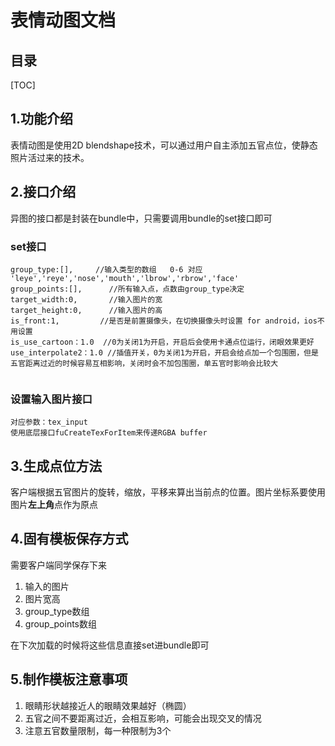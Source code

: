 # 表情动图文档

## 目录

[TOC]



## 1.功能介绍

表情动图是使用2D blendshape技术，可以通过用户自主添加五官点位，使静态照片活过来的技术。

## 2.接口介绍

异图的接口都是封装在bundle中，只需要调用bundle的set接口即可

### set接口

```
group_type:[],     //输入类型的数组   0-6 对应             		'leye','reye','nose','mouth','lbrow','rbrow','face'
group_points:[],	  //所有输入点，点数由group_type决定
target_width:0,	      //输入图片的宽
target_height:0,	  //输入图片的高
is_front:1,			//是否是前置摄像头，在切换摄像头时设置 for android，ios不用设置
is_use_cartoon：1.0  //0为关闭1为开启，开启后会使用卡通点位运行，闭眼效果更好
use_interpolate2：1.0 //插值开关，0为关闭1为开启，开启会给点加一个包围圈，但是五官距离过近的时候容易互相影响，关闭时会不加包围圈，单五官时影响会比较大


```

### 设置输入图片接口

```
对应参数：tex_input
使用底层接口fuCreateTexForItem来传递RGBA buffer
```



## 3.生成点位方法

客户端根据五官图片的旋转，缩放，平移来算出当前点的位置。图片坐标系要使用图片**左上角**点作为原点

## 4.固有模板保存方式

需要客户端同学保存下来

1. 输入的图片
2. 图片宽高
3. group_type数组
4. group_points数组

在下次加载的时候将这些信息直接set进bundle即可

## 5.制作模板注意事项

1. 眼睛形状越接近人的眼睛效果越好（椭圆）
2. 五官之间不要距离过近，会相互影响，可能会出现交叉的情况
3. 注意五官数量限制，每一种限制为3个